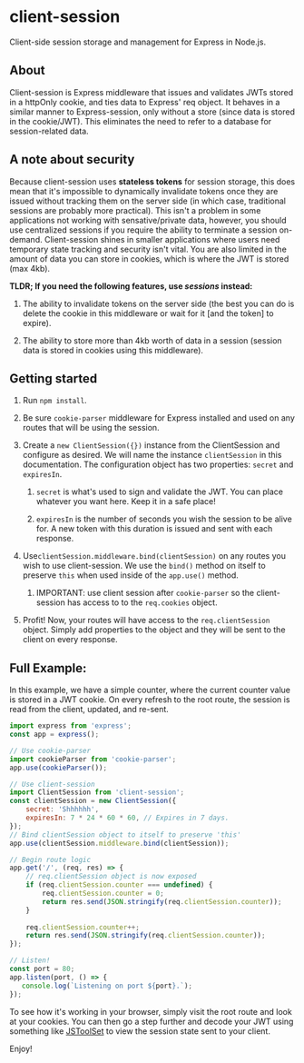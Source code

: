 # client-session

Client-side session storage and management for Express in Node.js.

## About

Client-session is Express middleware that issues and validates JWTs stored in a httpOnly cookie, and ties data to Express' req object. It behaves in a similar manner to Express-session, only without a store (since data is stored in the cookie/JWT). This eliminates the need to refer to a database for session-related data.

## A note about security

Because client-session uses **stateless tokens** for session storage, this does mean that it's impossible to dynamically invalidate tokens once they are issued without tracking them on the server side (in which case, traditional sessions are probably more practical). This isn't a problem in some applications not working with sensative/private data, however, you should use centralized sessions if you require the ability to terminate a session on-demand. Client-session shines in smaller applications where users need temporary state tracking and security isn't vital. You are also limited in the amount of data you can store in cookies, which is where the JWT is stored (max 4kb).

**TLDR; If you need the following features, use *sessions* instead:**

1. The ability to invalidate tokens on the server side (the best you can do is delete the cookie in this middleware or wait for it [and the token] to expire).

2. The ability to store more than 4kb worth of data in a session (session data is stored in cookies using this middleware).

## Getting started

1. Run `npm install`.

2. Be sure `cookie-parser` middleware for Express installed and used on any routes that will be using the session.

3. Create a `new ClientSession({})` instance from the ClientSession and configure as desired. We will name the instance `clientSession` in this documentation. The configuration object has two properties: `secret` and `expiresIn`.
   
   1. `secret` is what's used to sign and validate the JWT. You can place whatever you want here. Keep it in a safe place!
   
   2. `expiresIn` is the number of seconds you wish the session to be alive for. A new token with this duration is issued and sent with each response.

4. Use`clientSession.middleware.bind(clientSession)` on any routes you wish to use client-session. We use the `bind()` method on itself to preserve `this` when used inside of the `app.use()` method.
   
   1.  IMPORTANT: use client session after `cookie-parser` so the client-session has access to to the `req.cookies` object.

5. Profit! Now, your routes will have access to the `req.clientSession` object. Simply add properties to the object and they will be sent to the client on every response.

## Full Example:

In this example, we have a simple counter, where the current counter value is stored in a JWT cookie. On every refresh to the root route, the session is read from the client, updated, and re-sent.

```javascript
import express from 'express';
const app = express();

// Use cookie-parser
import cookieParser from 'cookie-parser';
app.use(cookieParser());

// Use client-session
import ClientSession from 'client-session';
const clientSession = new ClientSession({
	secret: 'Shhhhhh',
	expiresIn: 7 * 24 * 60 * 60, // Expires in 7 days.
});
// Bind clientSession object to itself to preserve 'this'
app.use(clientSession.middleware.bind(clientSession));

// Begin route logic
app.get('/', (req, res) => {
    // req.clientSession object is now exposed
    if (req.clientSession.counter === undefined) {
        req.clientSession.counter = 0;
        return res.send(JSON.stringify(req.clientSession.counter));
    }
    
    req.clientSession.counter++;
    return res.send(JSON.stringify(req.clientSession.counter));
});

// Listen!
const port = 80;
app.listen(port, () => {
   console.log(`Listening on port ${port}.`); 
});
```

To see how it's working in your browser, simply visit the root route and look at your cookies. You can then go a step further and decode your JWT using something like [JSToolSet](https://www.jstoolset.com/jwt) to view the session state sent to your client.



Enjoy!
